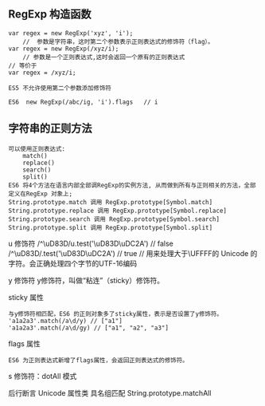## RegExp 构造函数

    var regex = new RegExp('xyz', 'i');
        //  参数是字符串，这时第二个参数表示正则表达式的修饰符（flag）。 
    var regex = new RegExp(/xyz/i);
        // 参数是一个正则表达式,这时会返回一个原有的正则表达式
    // 等价于
    var regex = /xyz/i;

    ES5 不允许使用第二个参数添加修饰符

    ES6  new RegExp(/abc/ig, 'i').flags   // i

## 字符串的正则方法
    可以使用正则表达式:
        match() 
        replace() 
        search() 
        split()
    ES6 将4个方法在语言内部全部调RegExp的实例方法, 从而做到所有与正则相关的方法，全部定义在RegExp 对象上;
    String.prototype.match 调用 RegExp.prototype[Symbol.match]
    String.prototype.replace 调用 RegExp.prototype[Symbol.replace]
    String.prototype.search 调用 RegExp.prototype[Symbol.search]
    String.prototype.split 调用 RegExp.prototype[Symbol.split]

u 修饰符
    /^\uD83D/u.test('\uD83D\uDC2A') // false
    /^\uD83D/.test('\uD83D\uDC2A') // true
    // 用来处理大于\UFFFF的 Unicode 的字符。会正确处理四个字节的UTF-16编码
    

y 修饰符
    y修饰符，叫做“粘连”（sticky）修饰符。

sticky 属性

    与y修饰符相匹配，ES6 的正则对象多了sticky属性，表示是否设置了y修饰符。
    'a1a2a3'.match(/a\d/y) // ["a1"]
    'a1a2a3'.match(/a\d/gy) // ["a1", "a2", "a3"]
flags 属性

    ES6 为正则表达式新增了flags属性，会返回正则表达式的修饰符。

s 修饰符：dotAll 模式


后行断言
Unicode 属性类
具名组匹配
String.prototype.matchAll